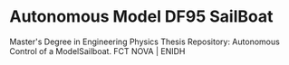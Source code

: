 # Autonomous Model DF95 SailBoat
Master's Degree in Engineering Physics Thesis Repository: Autonomous Control of a ModelSailboat. FCT NOVA | ENIDH
